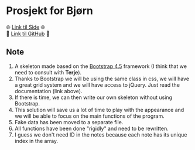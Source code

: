 # Prosjekt for Bjørn

🌐 [Link til Side][1] 🌐  
📂 [Link til GitHub][2] 📂

## Note

1. A skeleton made based on the [Bootstrap 4.5][3] framework (I think that we need to consult with **Terje**).
1. Thanks to Bootstrap we will be using the same class in css, we will have a great grid system and we will have access to jQuery. Just read the documentation (link above).
1. If there is time, we can then write our own skeleton without using Bootstrap.
1. This solution will save us a lot of time to play with the appearance and we will be able to focus on the main functions of the program.
1. Fake data has been moved to a separate file.
1. All functions have been done "rigidly" and need to be rewritten.
1. I guess we don't need ID in the notes because each note has its unique index in the array.

[1]: https://krzysztofga.github.io/GetAcademy/Module-2/project/
[2]: https://github.com/KrzysztofGA/GetAcademy/tree/master/Module-2/project/
[3]: https://getbootstrap.com/docs/4.5/getting-started/introduction/
